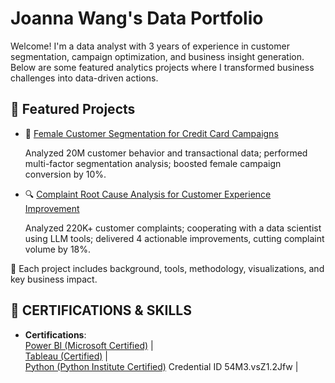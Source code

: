 # Joanna Wang's Data Portfolio

Welcome! I'm a data analyst with 3 years of experience in customer segmentation, campaign optimization, and business insight generation.
Below are some featured analytics projects where I transformed business challenges into data-driven actions.

## 📌 Featured Projects
- 🎯 [Female Customer Segmentation for Credit Card Campaigns](./female-segmentation.md)
  
  Analyzed 20M customer behavior and transactional data; performed multi-factor segmentation analysis; boosted female campaign conversion by 10%.
  
- 🔍 [Complaint Root Cause Analysis for Customer Experience Improvement](./complaint-analysis.md)
  
  Analyzed 220K+ customer complaints; cooperating with a data scientist using LLM tools; delivered 4 actionable improvements, cutting complaint volume by 18%.
  
🧠 Each project includes background, tools, methodology, visualizations, and key business impact.

## 📌 CERTIFICATIONS & SKILLS
- **Certifications**:  
  [Power BI (Microsoft Certified)](https://learn.microsoft.com/en-us/users/yanzhuowang-6141/credentials/8cdec3f894c15c09?ref=https%3A%2F%2Fwww.linkedin.com%2F) |  
  [Tableau (Certified)](https://www.credly.com/badges/ca8eb172-a3c6-4980-98f2-07b9bec430d4/linked_in_profile) |  
  [Python (Python Institute Certified)](https://verify.openedg.org/) Credential ID 54M3.vsZ1.2Jfw |
